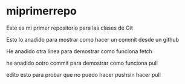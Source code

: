 # miprimerrepo
Este es mi primer repositorio para las clases de Git

Esto lo anadido para mostrar como hacer un commit desde un github

He anadido otra linea para demostrar como funciona fetch

he anadido ootro commit para demostrar como funciona pull

edito esto para probar que no puedo hacer pushsin hacer pull
